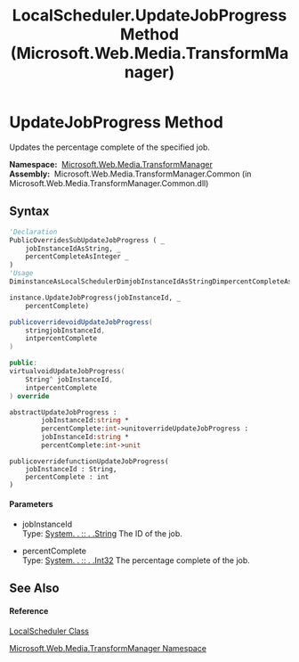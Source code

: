 ﻿---
title: LocalScheduler.UpdateJobProgress Method  (Microsoft.Web.Media.TransformManager)
TOCTitle: UpdateJobProgress Method
ms:assetid: M:Microsoft.Web.Media.TransformManager.LocalScheduler.UpdateJobProgress(System.String,System.Int32)
ms:mtpsurl: https://msdn.microsoft.com/en-us/library/microsoft.web.media.transformmanager.localscheduler.updatejobprogress(v=VS.90)
ms:contentKeyID: 35521052
ms.date: 06/14/2012
mtps_version: v=VS.90
f1_keywords:
- Microsoft.Web.Media.TransformManager.LocalScheduler.UpdateJobProgress
dev_langs:
- CSharp
- JScript
- VB
- FSharp
- c++
api_location:
- Microsoft.Web.Media.TransformManager.Common.dll
api_name:
- Microsoft.Web.Media.TransformManager.LocalScheduler.UpdateJobProgress
api_type:
- Managed
topic_type:
- apiref
- kbSyntax
product_family_name: VS
ROBOTS: INDEX,FOLLOW
---

# UpdateJobProgress Method

Updates the percentage complete of the specified job.

**Namespace:**  [Microsoft.Web.Media.TransformManager](microsoft-web-media-transformmanager-namespace.md)  
**Assembly:**  Microsoft.Web.Media.TransformManager.Common (in Microsoft.Web.Media.TransformManager.Common.dll)

## Syntax

``` vb
'Declaration
PublicOverridesSubUpdateJobProgress ( _
    jobInstanceIdAsString, _
    percentCompleteAsInteger _
)
'Usage
DiminstanceAsLocalSchedulerDimjobInstanceIdAsStringDimpercentCompleteAsInteger

instance.UpdateJobProgress(jobInstanceId, _
    percentComplete)
```

``` csharp
publicoverridevoidUpdateJobProgress(
    stringjobInstanceId,
    intpercentComplete
)
```

``` c++
public:
virtualvoidUpdateJobProgress(
    String^ jobInstanceId, 
    intpercentComplete
) override
```

``` fsharp
abstractUpdateJobProgress : 
        jobInstanceId:string * 
        percentComplete:int->unitoverrideUpdateJobProgress : 
        jobInstanceId:string * 
        percentComplete:int->unit
```

``` jscript
publicoverridefunctionUpdateJobProgress(
    jobInstanceId : String, 
    percentComplete : int
)
```

#### Parameters

  - jobInstanceId  
    Type: [System. . :: . .String](https://msdn.microsoft.com/en-us/library/s1wwdcbf\(v=vs.90\))  
    The ID of the job.  

<!-- end list -->

  - percentComplete  
    Type: [System. . :: . .Int32](https://msdn.microsoft.com/en-us/library/td2s409d\(v=vs.90\))  
    The percentage complete of the job.  

## See Also

#### Reference

[LocalScheduler Class](localscheduler-class-microsoft-web-media-transformmanager.md)

[Microsoft.Web.Media.TransformManager Namespace](microsoft-web-media-transformmanager-namespace.md)

